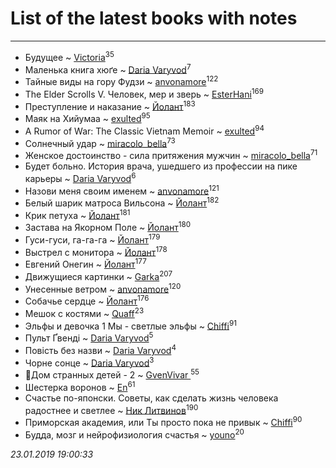 # List of the latest books with notes
---

* Будущее ~ [Victoria](users/113/113794223924688167852-google)<sup>35</sup>
* Маленька книга хюґе ~ [Daria Varyvod](users/829/829893410524253-facebook)<sup>7</sup>
* Тайные виды на гору Фудзи ~ [anvonamore](users/595/5957175-vkontakte)<sup>122</sup>
* The Elder Scrolls V. Человек, мер и зверь ~ [EsterHani](users/305/30558181-vkontakte)<sup>169</sup>
* Преступление и наказание ~ [Йолант](users/104/104690883692185089260-google)<sup>183</sup>
* Маяк на Хийумаа ~ [exulted](users/100/100599204551896265722-google)<sup>95</sup>
* A Rumor of War: The Classic Vietnam Memoir ~ [exulted](users/100/100599204551896265722-google)<sup>94</sup>
* Солнечный удар ~ [miracolo_bella](users/180/180139283-vkontakte)<sup>73</sup>
* Женское достоинство - сила притяжения мужчин ~ [miracolo_bella](users/180/180139283-vkontakte)<sup>71</sup>
* Будет больно. История врача, ушедшего из профессии на пике карьеры ~ [Daria Varyvod](users/829/829893410524253-facebook)<sup>6</sup>
* Назови меня своим именем ~ [anvonamore](users/595/5957175-vkontakte)<sup>121</sup>
* Белый шарик матроса Вильсона ~ [Йолант](users/104/104690883692185089260-google)<sup>182</sup>
* Крик петуха ~ [Йолант](users/104/104690883692185089260-google)<sup>181</sup>
* Застава на Якорном Поле ~ [Йолант](users/104/104690883692185089260-google)<sup>180</sup>
* Гуси-гуси, га-га-га ~ [Йолант](users/104/104690883692185089260-google)<sup>179</sup>
* Выстрел с монитора ~ [Йолант](users/104/104690883692185089260-google)<sup>178</sup>
* Евгений Онегин ~ [Йолант](users/104/104690883692185089260-google)<sup>177</sup>
* Движущиеся картинки ~ [Garka](users/115/115753719718250012620-google)<sup>207</sup>
* Унесенные ветром ~ [anvonamore](users/595/5957175-vkontakte)<sup>120</sup>
* Собачье сердце ~ [Йолант](users/104/104690883692185089260-google)<sup>176</sup>
* Мешок с костями ~ [Quaff](users/122/12267158-vkontakte)<sup>23</sup>
* Эльфы и девочка 1 Мы - светлые эльфы ~ [Chiffi](users/105/105831994080785626680-google)<sup>91</sup>
* Пульт Ґвенді ~ [Daria Varyvod](users/829/829893410524253-facebook)<sup>5</sup>
* Повість без назви ~ [Daria Varyvod](users/829/829893410524253-facebook)<sup>4</sup>
* Чорне сонце ~ [Daria Varyvod](users/829/829893410524253-facebook)<sup>3</sup>
* 🔸️Дом странных детей - 2 ~ [GvenVivar ](users/158/158266434925901-facebook)<sup>55</sup>
* Шестерка воронов ~ [En](users/333/333646551-vkontakte)<sup>61</sup>
* Счастье по-японски. Советы, как сделать жизнь человека радостнее и светлее ~ [Ник Литвинов](users/241/241974816-vkontakte)<sup>190</sup>
* Приморская академия,  или Ты просто пока не привык ~ [Chiffi](users/105/105831994080785626680-google)<sup>90</sup>
* Будда, мозг и нейрофизиология счастья ~ [youno](users/302/302928912-vkontakte)<sup>20</sup>


_23.01.2019 19:00:33_
